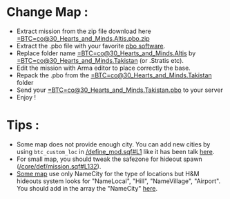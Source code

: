 # Change Map :

- Extract mission from the zip file download here [=BTC=co@30_Hearts_and_Minds.Altis.pbo.zip](https://github.com/Vdauphin/HeartsAndMinds/releases)
- Extract the .pbo file with your favorite [pbo software](http://www.armaholic.com/page.php?id=16369).
- Replace folder name [=BTC=co@30_Hearts_and_Minds.Altis](https://github.com/Vdauphin/HeartsAndMinds/releases) by [=BTC=co@30_Hearts_and_Minds.Takistan](https://github.com/Vdauphin/HeartsAndMinds/releases) (or .Stratis etc).
- Edit the mission with Arma editor to place correctly the base.
- Repack the .pbo from the [=BTC=co@30_Hearts_and_Minds.Takistan](https://github.com/Vdauphin/HeartsAndMinds/releases) folder
- Send your [=BTC=co@30_Hearts_and_Minds.Takistan.pbo](https://github.com/Vdauphin/HeartsAndMinds/releases) to your server
- Enjoy !


# Tips :
- Some map does not provide enough city. You can add new cities by using `btc_custom_loc` in [/define_mod.sqf#L1](https://github.com/Vdauphin/HeartsAndMinds/blob/master/%3DBTC%3Dco%4030_Hearts_and_Minds.Altis/define_mod.sqf#L1) like it has been talk [here](https://forums.bohemia.net/forums/topic/165948-mp-btc-hearts-and-minds/?page=39&tab=comments#comment-3280136).
- For small map, you should tweak the safezone for hideout spawn ([/core/def/mission.sqf#L132](https://github.com/Vdauphin/HeartsAndMinds/blob/master/%3DBTC%3Dco%4030_Hearts_and_Minds.Altis/core/def/mission.sqf#L132)).
- [Some map](https://forums.bohemia.net/forums/topic/165948-mp-btc-hearts-and-minds/?page=52&tab=comments#comment-3348268) use only NameCity for the type of locations but H&M hideouts system looks for "NameLocal", "Hill", "NameVillage", "Airport". You should add in the array the "NameCity" [here](/core/fnc/mil/create_hideout.sqf#L44).
